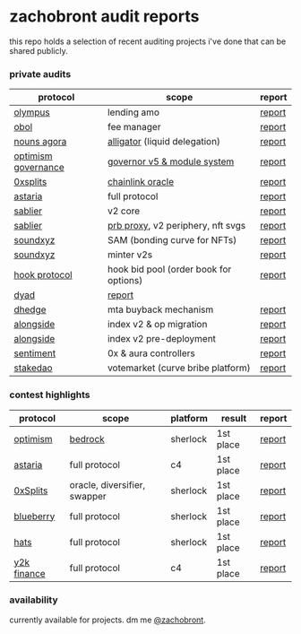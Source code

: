 # zachobront audit reports

this repo holds a selection of recent auditing projects i've done that can be shared publicly.

### private audits

| protocol | scope | report |
| ---- | ---- | ---------|
| [olympus](https://www.olympusdao.finance/) | lending amo | [report](reports/olympus-lending-amo.md)
| [obol](https://obol.tech/) | fee manager | [report](reports/obol.md)
| [nouns agora](https://www.nounsagora.com/) | [alligator](https://github.com/voteagora/liquid-delegator/) (liquid delegation) | [report](reports/alligator.md) |
| [optimism governance](https://optimism.io/) | [governor v5 & module system](https://github.com/voteagora/optimism-gov/) | [report](reports/optgov.md) |
| [0xsplits](https://www.0xsplits.xyz/) | [chainlink oracle](https://github.com/0xSplits/splits-oracle) | [report](reports/splits-oracle.md) |
| [astaria](https://astaria.xyz/) | full protocol | [report](reports/astaria.pdf) |
| [sablier](https://sablier.finance/) | v2 core | [report](reports/sablier-1.pdf) |
| [sablier](https://sablier.finance/) | [prb proxy](https://github.com/PaulRBerg/prb-proxy/), v2 periphery, nft svgs | [report](reports/sablier-2.pdf) |
| [soundxyz](https://sound.xyz/) | SAM (bonding curve for NFTs) | [report](reports/sound.md) |
| [soundxyz](https://sound.xyz/) | minter v2s | [report](reports/sound2.md) |
| [hook protocol](http://hook.xyz/) | hook bid pool (order book for options) | [report](reports/hook.md) |
| [dyad](https://dyadstable.xyz/) | [report](reports/dyad.md) |
| [dhedge](https://www.dhedge.org/) | mta buyback mechanism | [report](reports/dhedge.md) |
| [alongside](https://alongside.xyz/) | index v2 & op migration | [report](reports/alongside.md) |
| [alongside](https://alongside.xyz/) | index v2 pre-deployment | [report](reports/alongside-2.pdf) |
| [sentiment](https://sentiment.xyz/) | 0x & aura controllers | [report](reports/sentiment-0xaura.md) |
| [stakedao](https://stakedao.org/) | votemarket (curve bribe platform) | [report](reports/stakedao.md) |

### contest highlights

| protocol | scope | platform | result | report |
| ---- | ---- | --------- | --------- | --------- |
| [optimism](https://www.optimism.io/) | [bedrock](https://community.optimism.io/docs/developers/bedrock/explainer/) | sherlock | 1st place | [report](https://github.com/sherlock-audit/2023-01-optimism-judging) |
| [astaria](https://astaria.xyz/) | full protocol | c4 | 1st place | [report](https://code4rena.com/reports/2023-01-astaria) |
| [0xSplits](https://www.0xsplits.xyz/) | oracle, diversifier, swapper | sherlock | 1st place | [report](https://github.com/sherlock-audit/2023-04-splits-judging/) |
| [blueberry](https://www.blueberry.garden/) | full protocol | sherlock | 1st place | [report](https://github.com/sherlock-audit/2023-02-blueberry-judging) |
| [hats](https://www.hatsprotocol.xyz/) | full protocol | sherlock | 1st place | [report](https://github.com/sherlock-audit/2023-02-hats-judging/) |
| [y2k finance](https://www.y2k.finance/) | full protocol | c4 | 1st place | [report](https://code4rena.com/reports/2022-09-y2k-finance) |

### availability

currently available for projects. dm me [@zachobront](http://twitter.com/zachobront).
